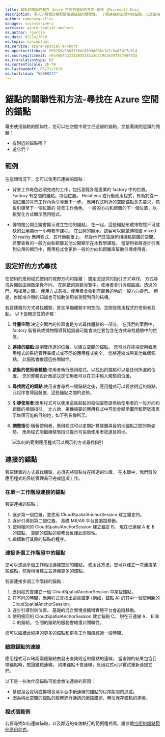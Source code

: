 ```yaml
---
title: 錨點的關聯性和在 Azure 空間的錨點的方式-尋找 |Microsoft Docs
description: 深入了解概念模型做後盾錨點的關聯性。 了解連接的空間中的錨點，以及使用附近的 API 來完成的方式尋找案例。
author: ramonarguelles
manager: vicenterivera
services: azure-spatial-anchors
ms.author: rgarcia
ms.date: 02/24/2019
ms.topic: conceptual
ms.service: azure-spatial-anchors
ms.openlocfilehash: 008269a5883750dc8899d896c101c6a05bf7e814
ms.sourcegitcommit: e9a46b4d22113655181a3e219d16397367e8492d
ms.translationtype: MT
ms.contentlocale: zh-TW
ms.lasthandoff: 05/21/2019
ms.locfileid: "65969277"
---
```

# <a name="anchor-relationships-and-way-finding-in-azure-spatial-anchors"></a>錨點的關聯性和方法-尋找在 Azure 空間的錨點

藉由使用錨點的關聯性，您可以在空間中建立已連線的錨點，並接著詢問這類的問題：

* 有附近的錨點嗎？
* 遠它們？

## <a name="examples"></a>範例

在這類情況下，您可以使用已連線的錨點：

* 背景工作角色必須完成的工作，包括瀏覽各種產業的 factory 中的位置。 Factory 有空間的錨點，每個位置。 HoloLens 或行動應用程式，有助於從一個位置的背景工作角色引導至下一步。 應用程式附近的空間錨點會先要求，然後引導至下一個位置的 背景工作角色。 一般的方向和距離的下一個位置，以視覺化方式顯示應用程式。

* 博物館公開金鑰會顯示建立空間的錨點。 在一起，這些錨點形成博物館不可或缺的公用顯示一小時教學課程。 在公開的顯示，訪客可以開啟博物館 mixed 的 reality 應用程式，其行動裝置上。 然後他們其電話照相機點周圍的空間，若要查看的一般方向和距離其他公開顯示在本教學課程。 當使用者將逐步引導到公用的顯示中，應用程式會更新一般的方向和距離來幫助引導使用者。

## <a name="set-up-way-finding"></a>設定好的方式尋找

在使用的應用程式使用的視野方向和距離： 錨定至提供的指引*方式尋找*。 方式尋找與開啟由開啟瀏覽不同。 在開啟的開啟導覽中，使用者會引導周圍牆，透過的門，和樓層之間。 使用方式尋找，使用者會收到有關目的地的一般方向提示。 但是，推斷或空間的知識也可協助使用者瀏覽到目的結構。

若要建置的方式尋找體驗，首先準備體驗中的空間，並開發應用程式的使用者互動。 以下是概念性的步驟：

1. **計畫空間**:決定空間內的位置會是方式尋找體驗的一部分。 在我們的案例中，factory 監督員或博物館導覽協調器可能會決定要包含在方式尋找體驗中的位置。
2. **連接的錨點**:請瀏覽所選的位置，以建立空間的錨點。 您可以在終端使用者應用程式的系統管理員模式或不同的應用程式完全。 您將連線或與其他每個錨點。 此服務會維護這些關聯性。
3. **啟動的使用者體驗**:使用者執行應用程式，以找出的錨點可以是任何所選的位置。 您的整體設計應該決定使用者可以在其中輸入體驗的位置。
4. **尋找附近的錨點**:使用者會尋找一個錨點之後，應用程式可以要求附近的錨點。 此程序會傳回裝置，這些錨點之間的姿勢。
5. **引導使用者**:應用程式可以使用這些起點的每個姿勢提供給使用者的一般方向和距離的相關指引。 比方說，相機摘要的應用程式中可能會顯示圖示和箭號來表示每個可能的目的地，如下列影像所示。
6. **調整指引**:隨著使用者，應用程式可以定期計算裝置與目的地錨點之間的新姿勢。 應用程式能繼續精簡指引提示可協助使用者抵達目的地。

    ![如何的範例應用程式可以顯示的方式尋找指引](./media/meeting-spot.png)

## <a name="connect-anchors"></a>連接的錨點

若要建置的方式尋找體驗，必須先將錨點放在所選的位置。 在本節中，我們假設應用程式的系統管理員已完成這項工作。

### <a name="connect-anchors-in-a-single-session"></a>在單一工作階段連接的錨點

若要連接的錨點：

1. 逐步第一個位置，並使用 CloudSpatialAnchorSession 建立錨定的。
2. 逐步引導到第二個位置。 基礎 MR/AR 平台會追蹤移動。
3. 使用相同的 CloudSpatialAnchorSession 建立錨定 B。 現在已連線 A 和 B 的錨點。 空間的錨點的服務會維護此關聯性。
4. 繼續執行其餘的錨點的程序。

### <a name="connect-anchors-in-multiple-sessions"></a>連接多個工作階段中的錨點

您可以透過多個工作階段連線空間的錨點。 使用此方法，您可以建立一次連接某些錨點，然後稍後建立並連線更多的錨點。 

若要連接多個工作階段的錨點：

1. 應用程式會建立一個 CloudSpatialAnchorSession 中某些錨點。 
2. 在不同的時間，應用程式會找出這些錨定 (例如，錨點 A) 的其中一個使用新的 CloudSpatialAnchorSession。
3. 逐步引導到新位置。 基礎的混合實境或擴增實境平台會追蹤移動。
4. 使用相同的 CloudSpatialAnchorSession 建立錨點 C。 現在已連線 A、 B 和 C 的錨點。 空間的錨點的服務會維護此關聯性。

您可以繼續此程序的更多的錨點和更多工作階段經過一段時間。

### <a name="verify-anchor-connections"></a>驗證錨點的連線

應用程式可以確認兩個錨點由發出查詢附近的錨點的連線。 當查詢的結果包含目標錨點時，驗證錨點連線。 如果錨點不會連線，應用程式可以嘗試重新連接它們。 

以下是一些為什麼錨點可能會無法連線的原因：

* 基礎混合實境或擴增實境平台中斷連線的錨點的程序期間的追蹤。
* 因為與此空間的錨點的服務進行通訊的網路錯誤，無法保存錨點的連線。

### <a name="find-sample-code"></a>程式碼範例

若要尋找如何連線錨點，以及鄰近的查詢執行的範例程式碼，請參閱[空間的錨點範例應用程式](https://github.com/Azure/azure-spatial-anchors-samples)。
